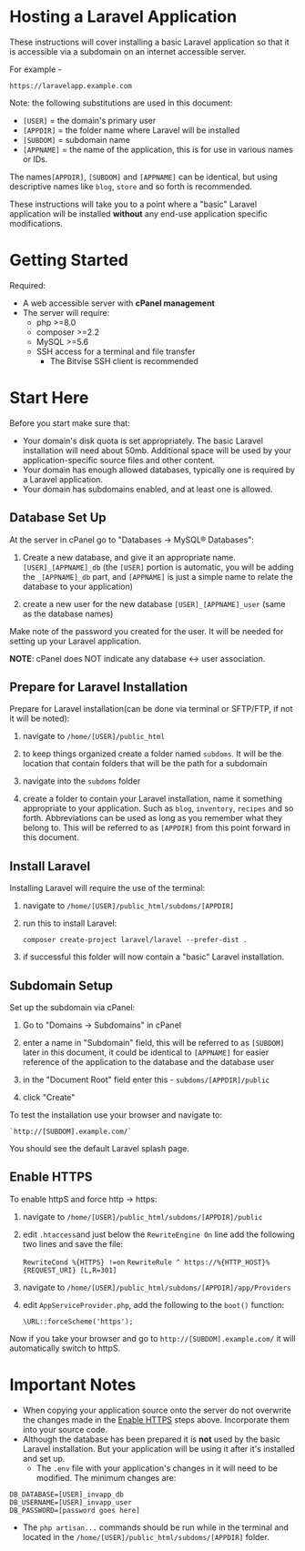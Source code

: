 
# Hosting a Laravel Application

These instructions will cover installing a basic Laravel application so that it is accessible via a subdomain on an internet accessible server. 

For example - 

`https://laravelapp.example.com`

Note: the following substitutions are used in this document:

* `[USER]` = the domain's primary user
* `[APPDIR]` = the folder name where Laravel will be installed
* `[SUBDOM]` = subdomain name
* `[APPNAME]` = the name of the application, this is for use in various names or IDs.

The names`[APPDIR]`, `[SUBDOM]` and `[APPNAME]` can be identical, but using descriptive names like `blog`, `store` and so forth is recommended.

These instructions will take you to a point where a "basic" Laravel application will be installed **without** any end-use application specific modifications. 

# Getting Started

Required:

* A web accessible server with **cPanel management**
* The server will require:
  * php >=8.0
  * composer >=2.2
  * MySQL >=5.6
  * SSH access for a terminal and file transfer
    * The Bitvise SSH client is recommended

# Start Here 

Before you start make sure that:

* Your domain's disk quota is set appropriately. The basic Laravel installation will need about 50mb. Additional space will be used by your application-specific source files and other content.
* Your domain has enough allowed databases, typically one is required by a Laravel application.
* Your domain has subdomains enabled, and at least one is allowed.

## Database Set Up

At the server in cPanel go to "Databases -> MySQL® Databases":

1) Create a new database, and give it an appropriate name.
    `[USER]_[APPNAME]_db` (the `[USER]` portion is automatic, you will be adding the `_[APPNAME]_db` part, and `[APPNAME]` is just a simple name to relate the database to your application)

2) create a new user for the new database
    `[USER]_[APPNAME]_user` (same as the database names)

Make note of the password you created for the user. It will be needed for setting up your Laravel application.

**NOTE**: cPanel does NOT indicate any database <-> user association.

## Prepare for Laravel Installation

Prepare for Laravel installation(can be done via terminal or SFTP/FTP, if not it will be noted):

1) navigate to `/home/[USER]/public_html`

2) to keep things organized create a folder named `subdoms`. It will be the location that contain folders that will be the path for a subdomain

3) navigate into the `subdoms` folder

4) create a folder to contain your Laravel installation, name it something appropriate to your application. Such as `blog`, `inventory`, `recipes` and so forth. Abbreviations can be used as long as you remember what they belong to. This will be referred to as `[APPDIR]` from this point forward in this document.

## Install Laravel

Installing Laravel will require the use of the terminal:

1) navigate to `/home/[USER]/public_html/subdoms/[APPDIR]`

2) run this to install Laravel:

    `composer create-project laravel/laravel --prefer-dist .`

3) if successful this folder will now contain a "basic" Laravel installation.

## Subdomain Setup

Set up the subdomain via cPanel:

1) Go to "Domains -> Subdomains" in cPanel

2) enter a name in "Subdomain" field, this will be referred to as `[SUBDOM]` later in this document, it could be identical to `[APPNAME]` for easier reference of the application to the database and the database user

3) in the "Document Root" field enter this - `subdoms/[APPDIR]/public`

4) click "Create"

To test the installation use your browser and navigate to:

    `http://[SUBDOM].example.com/`

You should see the default Laravel splash page.

## Enable HTTPS

To enable httpS and force http -> https:

1) navigate to `/home/[USER]/public_html/subdoms/[APPDIR]/public`

2) edit `.htaccess`and just below the `RewriteEngine On` line add the following two lines and save the file:

    `RewriteCond %{HTTPS} !=on`
    `RewriteRule ^ https://%{HTTP_HOST}%{REQUEST_URI} [L,R=301]`

3) navigate to `/home/[USER]/public_html/subdoms/[APPDIR]/app/Providers`

4) edit `AppServiceProvider.php`, add the following to the `boot()` function:

    `\URL::forceScheme('https');`

Now if you take your browser and go to `http://[SUBDOM].example.com/` it will automatically switch to httpS.

# Important Notes

* When copying your application source onto the server do not overwrite the changes made in the [Enable HTTPS](#enable_https) steps above. Incorporate them into your source code.
* Although the database has been prepared it is **not** used by the basic Laravel installation. But your application will be using it after it's installed and set up.
  * The `.env` file with your application's changes in it will need to be modified. The minimum changes are:

```
DB_DATABASE=[USER]_invapp_db
DB_USERNAME=[USER]_invapp_user
DB_PASSWORD=[password goes here]
```

* The `php artisan...` commands should be run while in the terminal and located in the `/home/[USER]/public_html/subdoms/[APPDIR]` folder.

